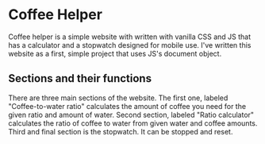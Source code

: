 # Coffee Helper
Coffee helper is a simple website with written with vanilla CSS and JS that has a calculator and a stopwatch designed for mobile use.
I've written this website as a first, simple project that uses JS's document object.

## Sections and their functions
There are three main sections of the website.
The first one, labeled "Coffee-to-water ratio" calculates the amount of coffee you need for the given ratio and amount of water.
Second section, labeled "Ratio calculator" calculates the ratio of coffee to water from given water and coffee amounts. 
Third and final section is the stopwatch. It can be stopped and reset.